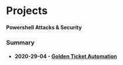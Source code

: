 # Projects
#### Powershell Attacks & Security
<h3>Summary</h3>
<ul>
  <li><h4> 2020-29-04 - <a href="https://github.com/p0sql/INTECH/tree/master/GoldenTicket_Automation">Golden Ticket Automation</a></h4> </li>
